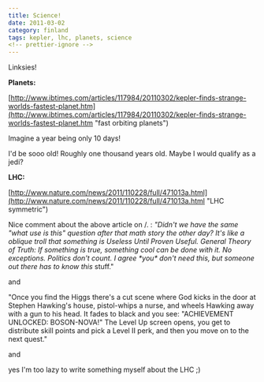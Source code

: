 ```yaml
---
title: Science!
date: 2011-03-02
category: finland
tags: kepler, lhc, planets, science
<!-- prettier-ignore -->
---
```


Linksies!

**Planets:**

 [http://www.ibtimes.com/articles/117984/20110302/kepler-finds-strange-worlds-fastest-planet.htm](﻿http://www.ibtimes.com/articles/117984/20110302/kepler-finds-strange-worlds-fastest-planet.htm "fast orbiting planets")

Imagine a year being only 10 days!

I'd be sooo old! Roughly one thousand years old. Maybe I would qualify as a jedi?

**LHC:**

[http://www.nature.com/news/2011/110228/full/471013a.html](http://www.nature.com/news/2011/110228/full/471013a.html "LHC symmetric")

Nice comment about the above article on /. : _"Didn't we have the same "what use is this" question after that math story the other day? It's like a oblique troll that something is Useless Until Proven Useful._ _General Theory of Truth: If something is true, something cool can be done with it. No exceptions. Politics don't count._ _I agree \*you\* don't need this, but someone out there has to know this_ stuff."

and

"Once you find the Higgs there's a cut scene where God kicks in the door at Stephen Hawking's house, pistol-whips a nurse, and wheels Hawking away with a gun to his head. It fades to black and you see: "ACHIEVEMENT UNLOCKED: BOSON-NOVA!" The Level Up screen opens, you get to distribute skill points and pick a Level II perk, and then you move on to the next quest."

and

yes I'm too lazy to write something myself about the LHC ;)
